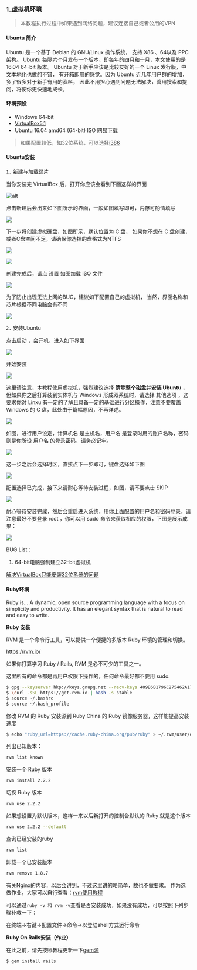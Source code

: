 ### 1_虚拟机环境

> 本教程执行过程中如果遇到网络问题，建议连接自己或者公用的VPN

#### Ubuntu 简介

Ubuntu 是一个基于 Debian 的 GNU/Linux 操作系统，
支持 X86 、64以及 PPC 架构。
Ubuntu 每隔六个月发布一个版本，即每年的四月和十月，本文使用的是
 16.04 64-bit 版本。
 Ubuntu 对于新手应该是比较友好的一个 Linux 发行版，中文本地化也做的不错，
 有开箱即用的感觉。因为 Ubuntu 近几年用户群的增加，多了很多对于新手有用的资料，
 因此不用担心遇到问题无法解决，善用搜索和提问，将使你更快速地成长。

#### 环境预设
- Windows 64-bit
- [VirtualBox5.1](https://www.virtualbox.org/)
- Ubuntu 16.04 amd64 (64-bit) ISO
[网易下载](http://mirrors.163.com/ubuntu-releases/16.04/ubuntu-16.04.3-desktop-amd64.iso)

> 如果配置较低，如32位系统，可以选择[i386](http://mirrors.163.com/ubuntu-releases/16.04)

#### Ubuntu安装

`1.` 新建与加载碟片

当你安装完 VirtualBox 后，打开你应该会看到下面这样的界面

![alt](http://www.linuxidc.com/upload/2015_08/15081716378668.png)

点击新建后会出来如下图所示的界面，一般如图填写即可，内存可酌情填写

![](http://www.linuxidc.com/upload/2015_08/15081716377585.png)

下一步将创建虚拟硬盘，如图所示，默认位置为 C 盘，
如果你不想在 C 盘创建，或者C盘空间不足，请确保你选择的盘格式为NTFS

![](http://www.linuxidc.com/upload/2015_08/15081716375635.png)

![](http://ofnfnmmn0.bkt.clouddn.com/lecture_1/1.PNG)

创建完成后，请点 设置 如图加载 ISO 文件

![](http://www.linuxidc.com/upload/2015_08/15081716378797.png)

为了防止出现无法上网的BUG，建议如下配置自己的虚拟机，
当然，界面名称和芯片根据不同电脑会有不同

![](http://ofnfnmmn0.bkt.clouddn.com/lecture_1/2.PNG)

`2.` 安装Ubuntu

点击启动 ，会开机，进入如下界面

![](http://www.linuxidc.com/upload/2015_08/15081716386045.png)

开始安装

![](http://www.linuxidc.com/upload/2015_08/15081716384749.png)

这里请注意，本教程使用虚拟机，强烈建议选择 **清除整个磁盘并安装 Ubuntu** ，
但如果你之后打算装到实体机与 Windows 形成双系统时，请选择 其他选项 ，这要求你对 Linxu 有一定的了解且具备一定的基础进行分区操作，注意不要覆盖 Windows 的 C 盘，此处由于篇幅原因，不再详述。

![](http://www.linuxidc.com/upload/2015_08/15081716407202.png)

如图，进行用户设定，计算机名 是主机名，用户名 是登录时用的账户名称，密码 则是你所设 用户名 的登录密码，请务必记牢。

![](http://www.linuxidc.com/upload/2015_08/15081716402366.png)

这一步之后会选择时区，直接点下一步即可，键盘选择如下图

![](http://www.linuxidc.com/upload/2015_08/15081716404109.png)

配置选择已完成，接下来请耐心等待安装过程，如图，请不要点击 SKIP

![](http://www.linuxidc.com/upload/2015_08/15081716407283.png)

耐心等待安装完成，然后会重启进入系统，用你上面配置的用户名和密码登录，请注意最好不要登录 root ，你可以用 sudo 命令来获取相应的权限，下图是展示成果：

![](http://www.linuxidc.com/upload/2015_08/15081716412607.png)

BUG List：
1. 64-bit电脑强制建立32-bit虚拟机

[解决VirtualBox只能安装32位系统的问题](http://www.cnblogs.com/52php/p/5677864.html)

#### Ruby环境
Ruby is...
A dynamic, open source programming language with a focus on simplicity and productivity. It has an elegant syntax that is natural to read and easy to write.

**Ruby 安装**

RVM 是一个命令行工具，可以提供一个便捷的多版本 Ruby 环境的管理和切换。

https://rvm.io/

如果你打算学习 Ruby / Rails, RVM 是必不可少的工具之一。

这里所有的命令都是再用户权限下操作的，任何命令最好都不要用 sudo.

```bash
$ gpg --keyserver hkp://keys.gnupg.net --recv-keys 409B6B1796C275462A1703113804BB82D39DC0E3
$ \curl -sSL https://get.rvm.io | bash -s stable
$ source ~/.bashrc
$ source ~/.bash_profile
```
修改 RVM 的 Ruby 安装源到 Ruby China 的 Ruby 镜像服务器，这样能提高安装速度
```bash
$ echo "ruby_url=https://cache.ruby-china.org/pub/ruby" > ~/.rvm/user/db
```

列出已知版本：

```bash
rvm list known
```
安装一个 Ruby 版本
```bash
rvm install 2.2.2
```
切换 Ruby 版本
```bash
rvm use 2.2.2
```
如果想设置为默认版本，这样一来以后新打开的控制台默认的 Ruby 就是这个版本
```bash
rvm use 2.2.2 --default
```
查询已经安装的ruby
```bash
rvm list
```
卸载一个已安装版本
```bash
rvm remove 1.8.7
```

有关Nginx的内容，以后会讲到，不过这里讲的略简单，故也不做要求。
作为选做作业，大家可以自行查看：[rvm使用教程](https://ruby-china.org/wiki/rvm-guide)

可以通过`ruby -v 和 rvm -v`查看是否安装成功，如果没有成功，可以按照下列步骤补救一下：

在终端->右键->配置文件->命令->以登陆shell方式运行命令

**Ruby On Rails安装（作业）**

在此之前，请先按照教程更新一下[gem源](https://gems.ruby-china.org/)

```bash
$ gem install rails
```
